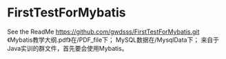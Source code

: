 # FirstTestForMybatis
See the ReadMe
https://github.com/gwdsss/FirstTestForMybatis.git
《Mybatis教学大纲.pdf》在/PDF_file下；
MySQL数据在/MysqlData下；
来自于Java实训的群文件，首先要会使用Mybatis。
